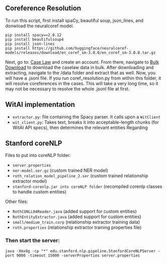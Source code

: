 ## Coreference Resolution

To run this script, first install spaCy, beautiful soup, json_lines, and donwload the neuralcoref model.

```
pip install spacy==2.0.12
pip install beautifulsoup4
pip install json-lines
pip install https://github.com/huggingface/neuralcoref-models/releases/download/en_coref_sm-3.0.0/en_coref_sm-3.0.0.tar.gz
```

Next, go to: [Case Law](https://case.law/) and create an account. From there, navigate to [Bulk Download](https://case.law/bulk/download/) to download the caselaw data in bulk.
After downloading and extracting, navigate to the /data folder and extract that as well. Now, you will have a .jsonl file. If you run coref_resolution.py
from within this folder, it will resolve coreferences in the cases. This will take a very long time, so it may not be necessary to resolve the whole
.jsonl file at first.



## WitAI implementation
- `extractor.py`: file containing the Spacy parser. It calls upon a `WitClient`
- `wit_client.py`: Takes text, breaks it into acceptable-length chunks (for WitAI API specs), then determines the relevant entities
Regarding


## Stanford coreNLP

Files to put into coreNLP folder:
- `server.properties`                         
- `ner-model.ser.gz`                          (custom trained NER model)
- `roth_relation_model_pipeline_2.ser`        (custom trained relationship extractor model)
- `stanford-corenlp.jar into coreNLP folder`  (recompiled corenlp classes to handle custom entities)

Other files:
- `RothCONLL04Reader.java`        (added support for custom entities)
- `RothEntityExtractor.java`      (added support for custom entities)
- `small/medium_train.corp`       (relationship extractor training data)
- `roth.properties`               (relationship extractor training properties file)

### Then start the server:
```
java -Xmx8g -cp "*" edu.stanford.nlp.pipeline.StanfordCoreNLPServer -port 9000 -timeout 15000 -serverProperties server.properties
```
